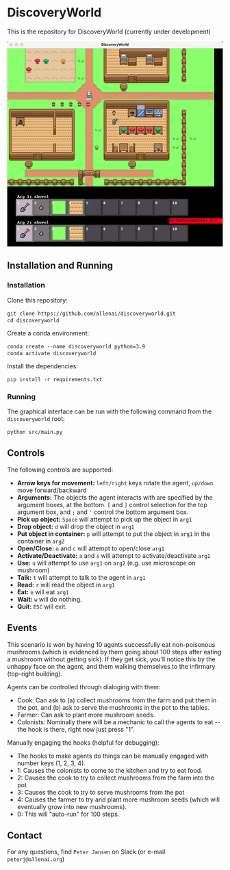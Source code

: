 # DiscoveryWorld

This is the repository for DiscoveryWorld (currently under development)

![discoverworld](screenshot.png)

## Installation and Running

### Installation

Clone this repository:
```
git clone https://github.com/allenai/discoveryworld.git
cd discoveryworld
```

Create a conda environment:
```
conda create --name discoveryworld python=3.9
conda activate discoveryworld
```

Install the dependencies:
```
pip install -r requirements.txt
```


### Running

The graphical interface can be run with the following command from the `discoveryworld` root:
```
python src/main.py
```


## Controls

The following controls are supported:
* **Arrow keys for movement:** `left/right` keys rotate the agent, `up/down` move forward/backward
* **Arguments:** The objects the agent interacts with are specified by the argument boxes, at the bottom. `[` and `]` control selection for the top argument box, and `;` and `'` control the bottom argument box.
* **Pick up object:** `Space` will attempt to pick up the object in `arg1`
* **Drop object:** `d` will drop the object in `arg1`
* **Put object in container:** `p` will attempt to put the object in `arg1` in the container in `arg2`
* **Open/Close:** `o` and `c` will attempt to open/close `arg1`
* **Activate/Deactivate:** `a` and *`s`* will attempt to activate/deactivate `arg1`
* **Use:** `u` will attempt to use `arg1` on `arg2` (e.g. use microscope on mushroom)
* **Talk:** `t` will attempt to talk to the agent in `arg1`
* **Read:** `r` will read the object in `arg1`
* **Eat:** `e` will eat `arg1`
* **Wait:** `w` will do nothing. 
* **Quit:** `ESC` will exit.


## Events

This scenario is won by having 10 agents successfully eat non-poisonous mushrooms (which is evidenced by them going about 100 steps after eating a mushroom without getting sick).  If they get sick, you'll notice this by the unhappy face on the agent, and them walking themselves to the infirmary (top-right building). 

Agents can be controlled through dialoging with them:
- Cook: Can ask to (a) collect mushrooms from the farm and put them in the pot, and (b) ask to serve the mushrooms in the pot to the tables.
- Farmer: Can ask to plant more mushroom seeds.
- Colonists: Nominally there will be a mechanic to call the agents to eat -- the hook is there, right now just press "1".

Manually engaging the hooks (helpful for debugging):
- The hooks to make agents do things can be manually engaged with number keys (1, 2, 3, 4).
- 1: Causes the colonists to come to the kitchen and try to eat food.
- 2: Causes the cook to try to collect mushrooms from the farm into the pot
- 3: Causes the cook to try to serve mushrooms from the pot
- 4: Causes the farmer to try and plant more mushroom seeds (which will eventually grow into new mushrooms). 
- 0: This will "auto-run" for 100 steps. 


## Contact

For any questions, find `Peter Jansen` on Slack (or e-mail `peterj@allenai.org`)
